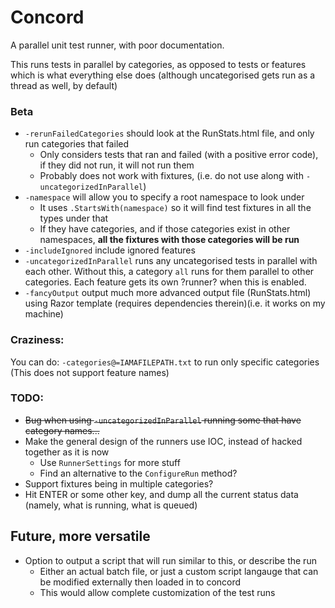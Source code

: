 Concord
=======

A parallel unit test runner, with poor documentation.

This runs tests in parallel by categories, as opposed to tests or features which is what everything else does (although uncategorised gets run as a thread as well, by default)

### Beta
* `-rerunFailedCategories` should look at the RunStats.html file, and only run categories that failed
  * Only considers tests that ran and failed (with a positive error code), if they did not run, it will not run them
  * Probably does not work with fixtures, (i.e. do not use along with `-uncategorizedInParallel`)
* `-namespace` will allow you to specify a root namespace to look under
  * It uses `.StartsWith(namespace)` so it will find test fixtures in all the types under that
  * If they have categories, and if those categories exist in other namespaces, **all the fixtures with those categories will be run**
* `-includeIgnored` include ignored features
* `-uncategorizedInParallel` runs any uncategorised tests in parallel with each other.  Without this, a category `all` runs for them parallel to other categories.  Each feature gets its own ?runner? when this is enabled.
* `-fancyOutput` output much more advanced output file (RunStats.html) using Razor template (requires dependencies therein)(i.e. it works on my machine)
  
### Craziness:
You can do: `-categories@=IAMAFILEPATH.txt`  to run only specific categories   
(This does not support feature names)

### TODO:
* ~~Bug when using `-uncategorizedInParallel` running some that have category names...~~
* Make the general design of the runners use IOC, instead of hacked together as it is now
  * Use `RunnerSettings` for more stuff
  * Find an alternative to the `ConfigureRun` method?
* Support fixtures being in multiple categories?
* Hit ENTER or some other key, and dump all the current status data (namely, what is running, what is queued)

## Future, more versatile
* Option to output a script that will run similar to this, or describe the run
  * Either an actual batch file, or just a custom script langauge that can be modified externally then loaded in to concord
  - This would allow complete customization of the test runs
